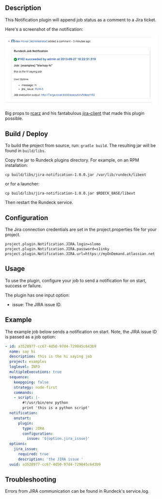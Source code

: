 
## Description

This Notification plugin will append job status as a comment to a Jira ticket.

Here's a screenshot of the notification:

![screenshot](images/screen.png)

Big props to [rcarz](https://github.com/rcarz) and his fantabulous
[jira-client](https://github.com/rcarz/jira-client) that made this plugin possible.


## Build / Deploy

To build the project from source, run: `gradle build`.
The resulting jar will be found in `build/libs`.

Copy the  jar to Rundeck plugins directory. For example, on an RPM installation:

    cp build/libs/jira-notification-1.0.0.jar /var/lib/rundeck/libext

or for a launcher:

    cp build/libs/jira-notification-1.0.0.jar $RDECK_BASE/libext

Then restart the Rundeck service.

## Configuration

The Jira connection credentials are set in the project.properties file
for your project.

```
project.plugin.Notification.JIRA.login=slomo
project.plugin.Notification.JIRA.password=s1inky
project.plugin.Notification.JIRA.url=https://myOnDemand.atlassian.net
```

## Usage

To use the plugin, configure your job to send a notification
for on start, success or failure.

The plugin has one input option:

* issue: The JIRA issue ID.

## Example

The example job below sends a notification on start.
Note, the JIRA issue ID is passed as a job option:

```YAML
- id: a3528977-cc67-4d50-97d4-729845c643b9
  name: say hi
  description: this is the hi saying job
  project: examples
  loglevel: INFO
  multipleExecutions: true
  sequence:
    keepgoing: false
    strategy: node-first
    commands:
    - script: |-
        #!/usr/bin/env python
        print 'this is a python script'
  notification:
    onstart:
      plugin:
        type: JIRA
        configuration:
          issue: '${option.jira_issue}'
  options:
    jira_issue:
      required: true
      description: 'the JIRA issue '
  uuid: a3528977-cc67-4d50-97d4-729845c643b9
```

## Troubleshooting

Errors from JIRA communication can be found in Rundeck's service.log.
